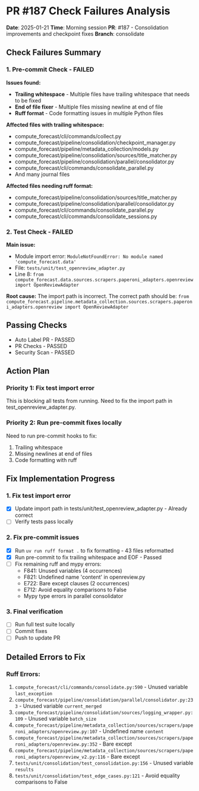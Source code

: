 # PR #187 Check Failures Analysis

**Date**: 2025-01-21
**Time**: Morning session
**PR**: #187 - Consolidation improvements and checkpoint fixes
**Branch**: consolidate

## Check Failures Summary

### 1. Pre-commit Check - FAILED

**Issues found:**
- **Trailing whitespace** - Multiple files have trailing whitespace that needs to be fixed
- **End of file fixer** - Multiple files missing newline at end of file
- **Ruff format** - Code formatting issues in multiple Python files

**Affected files with trailing whitespace:**
- compute_forecast/cli/commands/collect.py
- compute_forecast/pipeline/consolidation/checkpoint_manager.py
- compute_forecast/pipeline/metadata_collection/models.py
- compute_forecast/pipeline/consolidation/sources/title_matcher.py
- compute_forecast/pipeline/consolidation/parallel/consolidator.py
- compute_forecast/cli/commands/consolidate_parallel.py
- And many journal files

**Affected files needing ruff format:**
- compute_forecast/pipeline/consolidation/sources/title_matcher.py
- compute_forecast/pipeline/consolidation/parallel/consolidator.py
- compute_forecast/cli/commands/consolidate_parallel.py
- compute_forecast/cli/commands/consolidate_sessions.py

### 2. Test Check - FAILED

**Main issue:**
- Module import error: `ModuleNotFoundError: No module named 'compute_forecast.data'`
- File: `tests/unit/test_openreview_adapter.py`
- Line 8: `from compute_forecast.data.sources.scrapers.paperoni_adapters.openreview import OpenReviewAdapter`

**Root cause:**
The import path is incorrect. The correct path should be:
`from compute_forecast.pipeline.metadata_collection.sources.scrapers.paperoni_adapters.openreview import OpenReviewAdapter`

## Passing Checks
- Auto Label PR - PASSED
- PR Checks - PASSED  
- Security Scan - PASSED

## Action Plan

### Priority 1: Fix test import error
This is blocking all tests from running. Need to fix the import path in test_openreview_adapter.py.

### Priority 2: Run pre-commit fixes locally
Need to run pre-commit hooks to fix:
1. Trailing whitespace
2. Missing newlines at end of files
3. Code formatting with ruff

## Fix Implementation Progress

### 1. Fix test import error
- [x] Update import path in tests/unit/test_openreview_adapter.py - Already correct
- [ ] Verify tests pass locally

### 2. Fix pre-commit issues
- [x] Run `uv run ruff format .` to fix formatting - 43 files reformatted
- [x] Run pre-commit to fix trailing whitespace and EOF - Passed
- [ ] Fix remaining ruff and mypy errors:
  - F841: Unused variables (4 occurrences)
  - F821: Undefined name 'content' in openreview.py
  - E722: Bare except clauses (2 occurrences)
  - E712: Avoid equality comparisons to False
  - Mypy type errors in parallel consolidator

### 3. Final verification
- [ ] Run full test suite locally
- [ ] Commit fixes
- [ ] Push to update PR

## Detailed Errors to Fix

### Ruff Errors:
1. `compute_forecast/cli/commands/consolidate.py:590` - Unused variable `last_exception`
2. `compute_forecast/pipeline/consolidation/parallel/consolidator.py:233` - Unused variable `current_merged`
3. `compute_forecast/pipeline/consolidation/sources/logging_wrapper.py:109` - Unused variable `batch_size`
4. `compute_forecast/pipeline/metadata_collection/sources/scrapers/paperoni_adapters/openreview.py:107` - Undefined name `content`
5. `compute_forecast/pipeline/metadata_collection/sources/scrapers/paperoni_adapters/openreview.py:352` - Bare except
6. `compute_forecast/pipeline/metadata_collection/sources/scrapers/paperoni_adapters/openreview_v2.py:116` - Bare except
7. `tests/unit/consolidation/test_consolidation.py:156` - Unused variable `results`
8. `tests/unit/consolidation/test_edge_cases.py:121` - Avoid equality comparisons to False